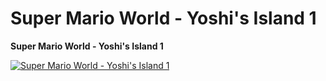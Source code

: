 # Super Mario World - Yoshi's Island 1

**Super Mario World - Yoshi's Island 1**

[![Super Mario World - Yoshi's Island 1](https://img.youtube.com/vi/30T61U8zmqs/0.jpg)](https://www.youtube.com/watch?v=30T61U8zmqs)
